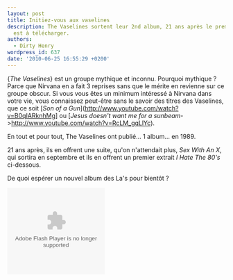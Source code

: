 ```yaml
---
layout: post
title: Initiez-vous aux vaselines
description: The Vaselines sortent leur 2nd album, 21 ans après le premier. Un extrait
  est à télécharger.
authors:
  - Dirty Henry
wordpress_id: 637
date: '2010-06-25 16:55:29 +0200'
---
```

{*The Vaselines*} est un groupe mythique et inconnu. Pourquoi mythique ? Parce que Nirvana en a fait 3 reprises sans que le mérite en revienne sur ce groupe obscur. Si vous vous êtes un minimum intéressé à Nirvana dans votre vie, vous connaissez peut-être sans le savoir des titres des Vaselines, que ce soit [*Son of a Gun*](http://www.youtube.com/watch?v=B0qIARknhMg] ou [*Jesus doesn't want me for a sunbeam*->http://www.youtube.com/watch?v=RcLM_gqLlYc).

En tout et pour tout, The Vaselines ont publié... 1 album... en 1989.

21 ans après, ils en offrent une suite, qu'on n'attendait plus, *Sex With An X*, qui sortira en septembre et ils en offrent un premier extrait *I Hate The 80's* ci-dessous.

De quoi espérer un nouvel album des La's pour bientôt ?

<div class="topspin-widget topspin-widget-email-for-media">
  <object type="application/x-shockwave-flash" height="199" width="225" id="TSWidget25237" data="http://cdn.topspin.net/widgets/email2/swf/TSEmailMediaWidget.swf?timestamp=1277474257" bgColor="#000000">
    <param value="always" name="allowScriptAccess"/>
    <param name="allowfullscreen" value="true"/>
    <param name="quality" value="high"/>
    <param name="movie" value="http://cdn.topspin.net/widgets/email2/swf/TSEmailMediaWidget.swf?timestamp=1277474257"/>
    <param name="flashvars" value="highlightColor=0xFFFFFF&amp;theme=black&amp;widget_id=http://cdn.topspin.net/api/v1/artist/2481/email_for_media/25237?timestamp=1275946095"/>
  </object>
</div>

